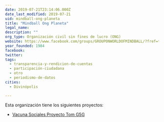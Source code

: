 ```yaml
---
date: 2019-07-21T23:14:06.000Z
date_last_modified: 2019-07-21
uid: mindball-ong-planeta
title: "Mindball Ong Planeta"
legal_name: 
description: ""
org_type: Organización civil sin fines de lucro (ONG)
website: https://www.facebook.com/groups/GROUPONWORLDOFMINDBALL/?fref=ts
year_founded: 1984
facebook: 
twitter: 
tags:
  - transparencia-y-rendicion-de-cuentas
  - participación-ciudadana
  - otro
  - periodismo-de-datos
cities: 
  - Divinópolis

---
```


Esta organización tiene los siguientes proyectos:

- [Vacuna Sociales Proyecto Tom G5G](/proyectos/vacuna-sociales-proyecto-tom-g5g)
